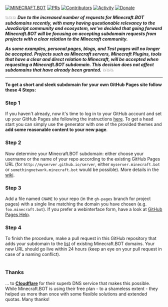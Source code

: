 [![MINECRAFT.BOT](https://img.shields.io/badge/minecraft.bot-+-FFE70B.svg?style=flat-square)](http://minecraft.bot)
[![PRs](https://img.shields.io/github/issues-pr-closed-raw/MinecraftBotOfficial/minecraft.bot.svg?style=flat-square&colorB=FFE70B&label=pull%20requests)](https://github.com/MinecraftBotOfficial/minecraft.bot/pulls?q=is%3Apr+is%3Aclosed+label%3Aadd)
[![Contributors](https://img.shields.io/github/contributors-anon/MinecraftBotOfficial/minecraft.bot?color=FFE70B&style=flat-square)](https://github.com/MinecraftBotOfficial/minecraft.bot/graphs/contributors)
[![Activity](https://img.shields.io/github/commit-activity/m/MinecraftBotOfficial/minecraft.bot?color=FFE70B&style=flat-square)](https://github.com/MinecraftBotOfficial/minecraft.bot/pulse/monthly)
[![Donate](https://img.shields.io/badge/Donate-for_registrar_fees-1F87FF.svg?style=flat-square&logo=open-collective&logoColor=fff)](https://opencollective.com/minecraft.bot)

:boom::boom::boom:
***Due to the increased number of requests for Minecraft.BOT subdomains recently, with many having questionable relevancy to the JavaScript community and ecosystem, we've decided that going forward Minecraft.BOT will be focusing on accepting subdomain requests from projects with a clear relation to the Minecraft community.***

***As some examples, personal pages, blogs, and Test pages will no longer be accepted. Projects such as Minecraft servers, Minecraft Plugins, tools that have a clear and direct relation to Minecraft, will be accepted when requesting a Minecraft.BOT subdomain. This decision does not affect subdomains that have already been granted.***
:boom::boom::boom:

---

**To get a short and sleek subdomain for your own GitHub Pages site follow these 4 Steps:**

### Step 1
If you haven't already, now it's time to log in to your GitHub account and set up your GitHub Pages site following the instructions [here](https://pages.github.com/). To get a head start you can simply use the generator with one of the provided themes and **add some reasonable content to your new page**.

### Step 2
Now determine your Minecraft.BOT subdomain: either choose your username or the name of your repo according to the existing GitHub Pages URL (for ```http://myserver.github.io/server```, either ```myserver.minecraft.bot``` or ```somethingnetwork.minecraft.bot``` would be possible). More details in the [wiki](https://github.com/MinecraftBotOfficial/minecraft.bot/wiki).

### Step 3
Add a file named ```CNAME``` to your repo (in the ```gh-pages``` branch for project pages) with a single line matching the domain you have chosen (e.g. ```foo.minecraft.bot```). If you prefer a webinterface form, have a look at [GitHub Pages Help](https://help.github.com/articles/adding-or-removing-a-custom-domain-for-your-github-pages-site/).

### Step 4
To finish the procedure, make a pull request in this GitHub repository that adds your subdomain to the [list](https://github.com/MinecraftBotOfficial/minecraft.bot/blob/master/cnames_active.js) of existing Minecraft.BOT domains. Your new URL should go live within 24 hours (keep an eye on your pull request in case of a naming conflict).
 
# 

### Thanks
... to **[Cloudflare](https://www.cloudflare.com)** for their superb DNS service that makes this possible. While Minecraft.BOT is using their free plan - to a shameless extent - they helped us more than once with some flexible solutions and extended quotas. Many thanks!
